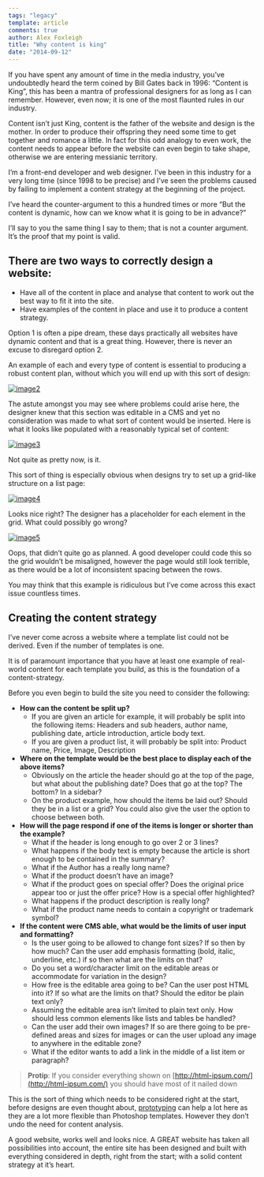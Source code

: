```yaml
---
tags: "legacy"
template: article 
comments: true 
author: Alex Foxleigh
title: "Why content is king"
date: "2014-09-12"
---
```


If you have spent any amount of time in the media industry, you’ve undoubtedly heard the term coined by Bill Gates back in 1996: “Content is King”, this has been a mantra of professional designers for as long as I can remember. However, even now; it is one of the most flaunted rules in our industry.

Content isn’t just King, content is the father of the website and design is the mother. In order to produce their offspring they need some time to get together and romance a little. In fact for this odd analogy to even work, the content needs to appear before the website can even begin to take shape, otherwise we are entering messianic territory.

I’m a front-end developer and web designer. I’ve been in this industry for a very long time (since 1998 to be precise) and I’ve seen the problems caused by failing to implement a content strategy at the beginning of the project.

I’ve heard the counter-argument to this a hundred times or more “But the content is dynamic, how can we know what it is going to be in advance?”

I’ll say to you the same thing I say to them; that is not a counter argument. It’s the proof that my point is valid.

## **There are two ways to correctly design a website:**

- Have all of the content in place and analyse that content to work out the best way to fit it into the site.
- Have examples of the content in place and use it to produce a content strategy.

Option 1 is often a pipe dream, these days practically all websites have dynamic content and that is a great thing. However, there is never an excuse to disregard option 2.

An example of each and every type of content is essential to producing a robust content plan, without which you will end up with this sort of design:

[![image2](http://foxleigh.me/wp-content/uploads/2014/09/image2.png)](http://staging.digitalfusionmag.com/wp-content/uploads/2015/03/image2.png)

The astute amongst you may see where problems could arise here, the designer knew that this section was editable in a CMS and yet no consideration was made to what sort of content would be inserted. Here is what it looks like populated with a reasonably typical set of content:

[![image3](http://foxleigh.me/wp-content/uploads/2014/09/image3.png)](http://staging.digitalfusionmag.com/wp-content/uploads/2015/03/image3.png)

Not quite as pretty now, is it.

This sort of thing is especially obvious when designs try to set up a grid-like structure on a list page:

[![image4](http://foxleigh.me/wp-content/uploads/2014/09/image4.png)](http://staging.digitalfusionmag.com/wp-content/uploads/2015/03/image4.png)

Looks nice right? The designer has a placeholder for each element in the grid. What could possibly go wrong?

[![image5](http://foxleigh.me/wp-content/uploads/2014/09/image5.png)](http://staging.digitalfusionmag.com/wp-content/uploads/2015/03/image5.png)

Oops, that didn’t quite go as planned. A good developer could code this so the grid wouldn’t be misaligned, however the page would still look terrible, as there would be a lot of inconsistent spacing between the rows.

You may think that this example is ridiculous but I’ve come across this exact issue countless times.

## Creating the content strategy

I’ve never come across a website where a template list could not be derived. Even if the number of templates is one.

It is of paramount importance that you have at least one example of real-world content for each template you build, as this is the foundation of a content-strategy.

Before you even begin to build the site you need to consider the following:

- **How can the content be split up?**
    - If you are given an article for example, it will probably be split into the following items: Headers and sub headers, author name, publishing date, article introduction, article body text.
    - If you are given a product list, it will probably be split into: Product name, Price, Image, Description
- **Where on the template would be the best place to display each of the above items?**
    - Obviously on the article the header should go at the top of the page, but what about the publishing date? Does that go at the top? The bottom? In a sidebar?
    - On the product example, how should the items be laid out? Should they be in a list or a grid? You could also give the user the option to choose between both.
- **How will the page respond if one of the items is longer or shorter than the example?**
    - What if the header is long enough to go over 2 or 3 lines?
    - What happens if the body text is empty because the article is short enough to be contained in the summary?
    - What if the Author has a really long name?
    - What if the product doesn’t have an image?
    - What if the product goes on special offer? Does the original price appear too or just the offer price? How is a special offer highlighted?
    - What happens if the product description is really long?
    - What if the product name needs to contain a copyright or trademark symbol?
- **If the content were CMS able, what would be the limits of user input and formatting?**
    - Is the user going to be allowed to change font sizes? If so then by how much? Can the user add emphasis formatting (bold, italic, underline, etc.) if so then what are the limits on that?
    - Do you set a word/character limit on the editable areas or accommodate for variation in the design?
    - How free is the editable area going to be? Can the user post HTML into it? If so what are the limits on that? Should the editor be plain text only?
    - Assuming the editable area isn’t limited to plain text only. How should less common elements like lists and tables be handled?
    - Can the user add their own images? If so are there going to be pre-defined areas and sizes for images or can the user upload any image to anywhere in the editable zone?
    - What if the editor wants to add a link in the middle of a list item or paragraph?

> **Protip**: If you consider everything shown on [http://html-ipsum.com/](http://html-ipsum.com/) you should have most of it nailed down

This is the sort of thing which needs to be considered right at the start, before designs are even thought about, [prototyping](http://blog.teamtreehouse.com/responsive-web-design-in-the-browser-part-1-kill-photoshop) can help a lot here as they are a lot more flexible than Photoshop templates. However they don’t undo the need for content analysis.

A good website, works well and looks nice. A GREAT website has taken all possibilities into account, the entire site has been designed and built with everything considered in depth, right from the start; with a solid content strategy at it’s heart.
